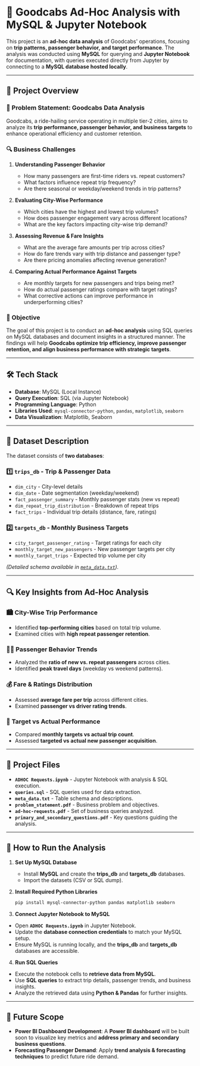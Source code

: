 # 🚖 Goodcabs Ad-Hoc Analysis with MySQL & Jupyter Notebook

This project is an **ad-hoc data analysis** of Goodcabs' operations, focusing on **trip patterns, passenger behavior, and target performance**. The analysis was conducted using **MySQL** for querying and **Jupyter Notebook** for documentation, with queries executed directly from Jupyter by connecting to a **MySQL database hosted locally**.

---

## 📌 Project Overview

### 🚨 Problem Statement: Goodcabs Data Analysis

Goodcabs, a ride-hailing service operating in multiple tier-2 cities, aims to analyze its **trip performance, passenger behavior, and business targets** to enhance operational efficiency and customer retention.

### 🔍 Business Challenges

1. **Understanding Passenger Behavior**  
   - How many passengers are first-time riders vs. repeat customers?  
   - What factors influence repeat trip frequency?  
   - Are there seasonal or weekday/weekend trends in trip patterns?  

2. **Evaluating City-Wise Performance**  
   - Which cities have the highest and lowest trip volumes?  
   - How does passenger engagement vary across different locations?  
   - What are the key factors impacting city-wise trip demand?  

3. **Assessing Revenue & Fare Insights**  
   - What are the average fare amounts per trip across cities?  
   - How do fare trends vary with trip distance and passenger type?  
   - Are there pricing anomalies affecting revenue generation?  

4. **Comparing Actual Performance Against Targets**  
   - Are monthly targets for new passengers and trips being met?  
   - How do actual passenger ratings compare with target ratings?  
   - What corrective actions can improve performance in underperforming cities?  

### 📌 Objective

The goal of this project is to conduct an **ad-hoc analysis** using SQL queries on MySQL databases and document insights in a structured manner. The findings will help **Goodcabs optimize trip efficiency, improve passenger retention, and align business performance with strategic targets**.

---

## 🛠️ Tech Stack

- **Database**: MySQL (Local Instance)
- **Query Execution**: SQL (via Jupyter Notebook)
- **Programming Language**: Python
- **Libraries Used**: `mysql-connector-python`, `pandas`, `matplotlib`, `seaborn`
- **Data Visualization**: Matplotlib, Seaborn

---

## 📂 Dataset Description

The dataset consists of **two databases**:  

### 1️⃣ `trips_db` - Trip & Passenger Data  
- `dim_city` - City-level details  
- `dim_date` - Date segmentation (weekday/weekend)  
- `fact_passenger_summary` - Monthly passenger stats (new vs repeat)  
- `dim_repeat_trip_distribution` - Breakdown of repeat trips  
- `fact_trips` - Individual trip details (distance, fare, ratings)  

### 2️⃣ `targets_db` - Monthly Business Targets  
- `city_target_passenger_rating` - Target ratings for each city  
- `monthly_target_new_passengers` - New passenger targets per city  
- `monthly_target_trips` - Expected trip volume per city  

*(Detailed schema available in [`meta_data.txt`](meta_data.txt)).*

---

## 🔍 Key Insights from Ad-Hoc Analysis

### 🏙️ **City-Wise Trip Performance**
- Identified **top-performing cities** based on total trip volume.
- Examined cities with **high repeat passenger retention**.

### 🚶‍♂️ **Passenger Behavior Trends**
- Analyzed the **ratio of new vs. repeat passengers** across cities.
- Identified **peak travel days** (weekday vs weekend patterns).

### 💰 **Fare & Ratings Distribution**
- Assessed **average fare per trip** across different cities.
- Examined **passenger vs driver rating trends**.

### 🎯 **Target vs Actual Performance**
- Compared **monthly targets vs actual trip count**.
- Assessed **targeted vs actual new passenger acquisition**.

---

## 📜 Project Files

- **`ADHOC Requests.ipynb`** - Jupyter Notebook with analysis & SQL execution.
- **`queries.sql`** - SQL queries used for data extraction.
- **`meta_data.txt`** - Table schema and descriptions.
- **`problem_statement.pdf`** - Business problem and objectives.
- **`ad-hoc-requests.pdf`** - Set of business queries analyzed.
- **`primary_and_secondary_questions.pdf`** - Key questions guiding the analysis.

---

## 🚀 How to Run the Analysis

1. **Set Up MySQL Database**
   - Install **MySQL** and create the **trips_db** and **targets_db** databases.
   - Import the datasets (CSV or SQL dump).

2. **Install Required Python Libraries**
   ```bash
   pip install mysql-connector-python pandas matplotlib seaborn

3. **Connect Jupyter Notebook to MySQL**  
- Open **`ADHOC Requests.ipynb`** in Jupyter Notebook.  
- Update the **database connection credentials** to match your MySQL setup.  
- Ensure MySQL is running locally, and the **trips_db** and **targets_db** databases are accessible.  

4. **Run SQL Queries**  
- Execute the notebook cells to **retrieve data from MySQL**.  
- Use **SQL queries** to extract trip details, passenger trends, and business insights.  
- Analyze the retrieved data using **Python & Pandas** for further insights.  

---

## 🔮 Future Scope  

- **Power BI Dashboard Development**: A **Power BI dashboard** will be built soon to visualize key metrics and **address primary and secondary business questions**.  
- **Forecasting Passenger Demand**: Apply **trend analysis & forecasting techniques** to predict future ride demand.  

